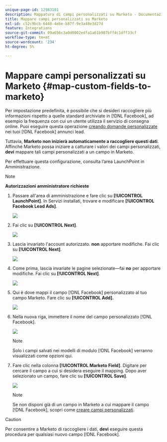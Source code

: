 ```yaml
---
unique-page-id: 12983101
description: Mappatura di campi personalizzati su Marketo - Documentazione Marketo - Documentazione del prodotto
title: Mappare campi personalizzati su Marketo
exl-id: c52c9bcb-6448-4ebe-b87f-9e3a48e3d27d
feature: Integrations
source-git-commit: 09a656c3a0d0002edfa1a61b987bff4c1dff33cf
workflow-type: tm+mt
source-wordcount: '234'
ht-degree: 5%

---
```


# Mappare campi personalizzati su Marketo {#map-custom-fields-to-marketo}

Per impostazione predefinita, è possibile che si desideri raccogliere più informazioni rispetto a quelle standard archiviate in [!DNL Facebook], ad esempio la frequenza con cui un utente utilizza il servizio di consegna online. Puoi eseguire questa operazione [creando domande personalizzate](https://www.facebook.com/business/help/774623835981457?helpref=uf_permalink) nei tuoi [!DNL Facebook] annunci lead.

Tuttavia, **Marketo non inizierà automaticamente a raccogliere questi dati**. Affinché Marketo possa iniziare a catturare i valori dei campi personalizzati, **devi** mappare tali campi personalizzati a un campo in Marketo.

Per effettuare questa configurazione, consulta l’area LaunchPoint in Amministrazione.

>[!NOTE]
>
>**Autorizzazioni amministratore richieste**

1. Passare all&#39;area di amministrazione e fare clic su **[!UICONTROL LaunchPoint]**. In Servizi installati, trovare e modificare **[!UICONTROL Facebook Lead Ads]**.

   ![](assets/image2017-10-24-9-3a32-3a16.png)

1. Fai clic su **[!UICONTROL Next]**.

   ![](assets/image2017-10-24-14-3a55-3a13.png)

1. Lascia invariato l&#39;account autorizzato. **non** apportare modifiche. Fai clic su **[!UICONTROL Next]**.

   ![](assets/image2017-10-24-14-3a56-3a48.png)

1. Come prima, lascia invariate le pagine selezionate—fai **no** per apportare modifiche. Fai clic su **[!UICONTROL Next]**.

   ![](assets/image2017-10-24-15-3a0-3a54.png)

1. Qui è dove mappi il campo [!DNL Facebook] personalizzato al tuo campo Marketo. Fare clic su **[!UICONTROL Add].**

   ![](assets/image2017-10-24-9-3a33-3a49.png)

1. Nella nuova riga, immettere il nome del campo personalizzato [!DNL Facebook].

   ![](assets/image2017-10-24-9-3a37-3a3.png)

   >[!NOTE]
   >
   >Solo i campi salvati nei modelli di modulo [!DNL Facebook] verranno visualizzati come opzioni qui.

1. Fare clic nella colonna **[!UICONTROL Marketo Field]**. Digitare per cercare il campo a cui si desidera eseguire il mapping. Dopo aver selezionato un campo, fare clic su **[!UICONTROL Save]**.

   ![](assets/image2017-10-24-11-3a16-3a42.png)

   >[!NOTE]
   >
   >Se non disponi già di un campo in Marketo a cui mappare il campo [!DNL Facebook], scopri come [creare campi personalizzati](/help/marketo/product-docs/administration/field-management/create-a-custom-field-in-marketo.md).

>[!CAUTION]
>
>Per consentire a Marketo di raccogliere i dati, **devi** eseguire questa procedura per qualsiasi nuovo campo [!DNL Facebook].
